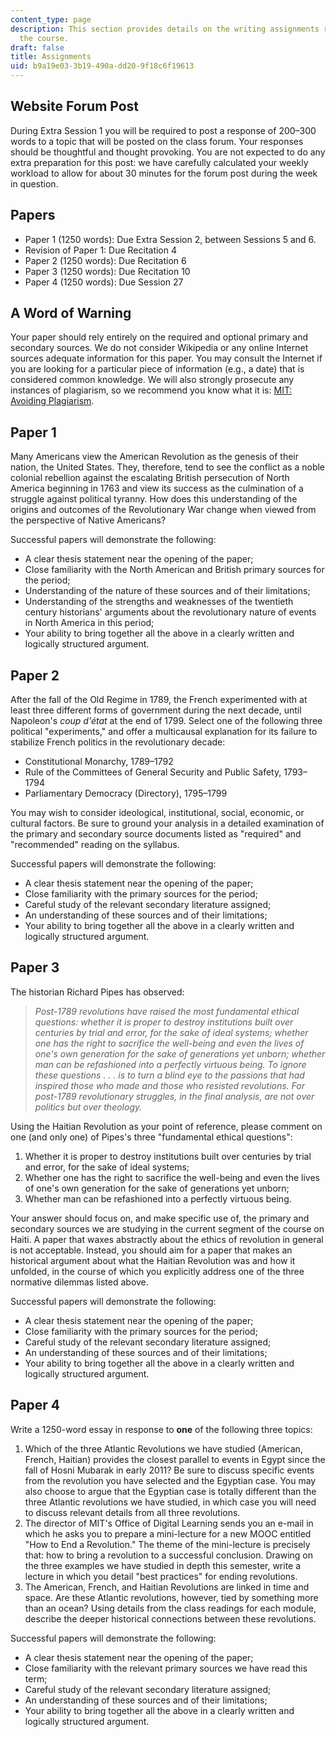 ```yaml
---
content_type: page
description: This section provides details on the writing assignments required for
  the course.
draft: false
title: Assignments
uid: b9a19e03-3b19-490a-dd20-9f18c6f19613
---
```

## Website Forum Post

During Extra Session 1 you will be required to post a response of 200–300 words to a topic that will be posted on the class forum. Your responses should be thoughtful and thought provoking. You are not expected to do any extra preparation for this post: we have carefully calculated your weekly workload to allow for about 30 minutes for the forum post during the week in question.

## Papers

- Paper 1 (1250 words): Due Extra Session 2, between Sessions 5 and 6.
- Revision of Paper 1: Due Recitation 4
- Paper 2 (1250 words): Due Recitation 6
- Paper 3 (1250 words): Due Recitation 10
- Paper 4 (1250 words): Due Session 27

## A Word of Warning

Your paper should rely entirely on the required and optional primary and secondary sources. We do not consider Wikipedia or any online Internet sources adequate information for this paper. You may consult the Internet if you are looking for a particular piece of information (e.g., a date) that is considered common knowledge. We will also strongly prosecute any instances of plagiarism, so we recommend you know what it is: [MIT: Avoiding Plagiarism](http://cmsw.mit.edu/writing-and-communication-center/avoiding-plagiarism/).

## Paper 1

Many Americans view the American Revolution as the genesis of their nation, the United States. They, therefore, tend to see the conflict as a noble colonial rebellion against the escalating British persecution of North America beginning in 1763 and view its success as the culmination of a struggle against political tyranny. How does this understanding of the origins and outcomes of the Revolutionary War change when viewed from the perspective of Native Americans?

Successful papers will demonstrate the following:

- A clear thesis statement near the opening of the paper;
- Close familiarity with the North American and British primary sources for the period;
- Understanding of the nature of these sources and of their limitations;
- Understanding of the strengths and weaknesses of the twentieth century historians' arguments about the revolutionary nature of events in North America in this period;
- Your ability to bring together all the above in a clearly written and logically structured argument.

## Paper 2

After the fall of the Old Regime in 1789, the French experimented with at least three different forms of government during the next decade, until Napoleon's _coup d'état_ at the end of 1799. Select one of the following three political "experiments," and offer a multicausal explanation for its failure to stabilize French politics in the revolutionary decade:

- Constitutional Monarchy, 1789–1792
- Rule of the Committees of General Security and Public Safety, 1793–1794
- Parliamentary Democracy (Directory), 1795–1799

You may wish to consider ideological, institutional, social, economic, or cultural factors. Be sure to ground your analysis in a detailed examination of the primary and secondary source documents listed as "required" and "recommended" reading on the syllabus.

Successful papers will demonstrate the following:

- A clear thesis statement near the opening of the paper;
- Close familiarity with the primary sources for the period;
- Careful study of the relevant secondary literature assigned;
- An understanding of these sources and of their limitations;
- Your ability to bring together all the above in a clearly written and logically structured argument.

## Paper 3

The historian Richard Pipes has observed:

> _Post-1789 revolutions have raised the most fundamental ethical questions: whether it is proper to destroy institutions built over centuries by trial and error, for the sake of ideal systems; whether one has the right to sacrifice the well-being and even the lives of one's own generation for the sake of generations yet unborn; whether man can be refashioned into a perfectly virtuous being. To ignore these questions . . . is to turn a blind eye to the passions that had inspired those who made and those who resisted revolutions. For post-1789 revolutionary struggles, in the final analysis, are not over politics but over theology._

Using the Haitian Revolution as your point of reference, please comment on one (and only one) of Pipes's three "fundamental ethical questions":

1. Whether it is proper to destroy institutions built over centuries by trial and error, for the sake of ideal systems;
2. Whether one has the right to sacrifice the well-being and even the lives of one's own generation for the sake of generations yet unborn;
3. Whether man can be refashioned into a perfectly virtuous being.

Your answer should focus on, and make specific use of, the primary and secondary sources we are studying in the current segment of the course on Haiti. A paper that waxes abstractly about the ethics of revolution in general is not acceptable. Instead, you should aim for a paper that makes an historical argument about what the Haitian Revolution was and how it unfolded, in the course of which you explicitly address one of the three normative dilemmas listed above.

Successful papers will demonstrate the following:

- A clear thesis statement near the opening of the paper;
- Close familiarity with the primary sources for the period;
- Careful study of the relevant secondary literature assigned;
- An understanding of these sources and of their limitations;
- Your ability to bring together all the above in a clearly written and logically structured argument.

## Paper 4

Write a 1250-word essay in response to **one** of the following three topics:

1. Which of the three Atlantic Revolutions we have studied (American, French, Haitian) provides the closest parallel to events in Egypt since the fall of Hosni Mubarak in early 2011? Be sure to discuss specific events from the revolution you have selected and the Egyptian case. You may also choose to argue that the Egyptian case is totally different than the three Atlantic revolutions we have studied, in which case you will need to discuss relevant details from all three revolutions.
2. The director of MIT's Office of Digital Learning sends you an e-mail in which he asks you to prepare a mini-lecture for a new MOOC entitled "How to End a Revolution." The theme of the mini-lecture is precisely that: how to bring a revolution to a successful conclusion. Drawing on the three examples we have studied in depth this semester, write a lecture in which you detail "best practices" for ending revolutions.
3. The American, French, and Haitian Revolutions are linked in time and space. Are these Atlantic revolutions, however, tied by something more than an ocean? Using details from the class readings for each module, describe the deeper historical connections between these revolutions.

Successful papers will demonstrate the following:

- A clear thesis statement near the opening of the paper;
- Close familiarity with the relevant primary sources we have read this term;
- Careful study of the relevant secondary literature assigned;
- An understanding of these sources and of their limitations;
- Your ability to bring together all the above in a clearly written and logically structured argument.